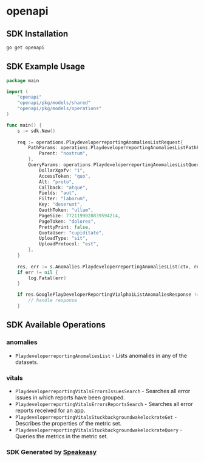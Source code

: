 # openapi

<!-- Start SDK Installation -->
## SDK Installation

```bash
go get openapi
```
<!-- End SDK Installation -->

## SDK Example Usage
<!-- Start SDK Example Usage -->
```go
package main

import (
    "openapi"
    "openapi/pkg/models/shared"
    "openapi/pkg/models/operations"
)

func main() {
    s := sdk.New()
    
    req := operations.PlaydeveloperreportingAnomaliesListRequest{
        PathParams: operations.PlaydeveloperreportingAnomaliesListPathParams{
            Parent: "nostrum",
        },
        QueryParams: operations.PlaydeveloperreportingAnomaliesListQueryParams{
            DollarXgafv: "1",
            AccessToken: "quo",
            Alt: "proto",
            Callback: "atque",
            Fields: "aut",
            Filter: "laborum",
            Key: "deserunt",
            OauthToken: "ullam",
            PageSize: 7721199028839594214,
            PageToken: "dolores",
            PrettyPrint: false,
            QuotaUser: "cupiditate",
            UploadType: "sit",
            UploadProtocol: "est",
        },
    }
    
    res, err := s.Anomalies.PlaydeveloperreportingAnomaliesList(ctx, req)
    if err != nil {
        log.Fatal(err)
    }

    if res.GooglePlayDeveloperReportingV1alpha1ListAnomaliesResponse != nil {
        // handle response
    }
```
<!-- End SDK Example Usage -->

<!-- Start SDK Available Operations -->
## SDK Available Operations

### anomalies

* `PlaydeveloperreportingAnomaliesList` - Lists anomalies in any of the datasets.

### vitals

* `PlaydeveloperreportingVitalsErrorsIssuesSearch` - Searches all error issues in which reports have been grouped.
* `PlaydeveloperreportingVitalsErrorsReportsSearch` - Searches all error reports received for an app.
* `PlaydeveloperreportingVitalsStuckbackgroundwakelockrateGet` - Describes the properties of the metric set.
* `PlaydeveloperreportingVitalsStuckbackgroundwakelockrateQuery` - Queries the metrics in the metric set.

<!-- End SDK Available Operations -->

### SDK Generated by [Speakeasy](https://docs.speakeasyapi.dev/docs/using-speakeasy/client-sdks)
